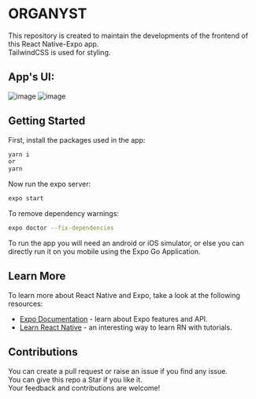 # ORGANYST

This repository is created to maintain the developments of the frontend of this React Native-Expo app.<br>
TailwindCSS is used for styling.

## App's UI:
![image](https://user-images.githubusercontent.com/36597494/212535711-2c2bc8a6-92ab-43e9-89da-65b60dc7306c.png)
![image](https://user-images.githubusercontent.com/36597494/212535746-64f996ae-364f-481b-9d0d-46efb634f8cf.png)

## Getting Started

First, install the packages used in the app:

```bash
yarn i
or
yarn
```
Now run the expo server:

```bash
expo start
```

To remove dependency warnings:

```bash
expo doctor --fix-dependencies
```

To run the app you will need an android or iOS simulator, or else you can directly run it on you mobile using the Expo Go Application.

## Learn More

To learn more about React Native and Expo, take a look at the following resources:

- [Expo Documentation](https://docs.expo.dev/) - learn about Expo features and API.
- [Learn React Native](https://reactnative.dev/docs/getting-started) - an interesting way to learn RN with tutorials.

## Contributions

You can create a pull request or raise an issue if you find any issue.<br>
You can give this repo a Star if you like it.<br>
Your feedback and contributions are welcome!<br>
